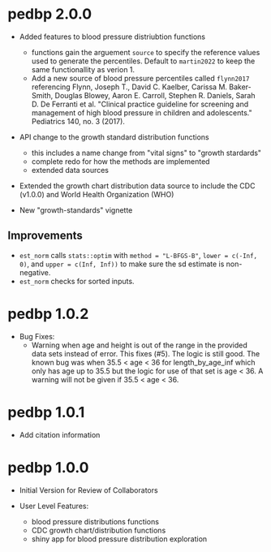 # pedbp 2.0.0

* Added features to blood pressure distriubtion functions
  * functions gain the arguement `source` to specify the reference values used
    to generate the percentiles.  Default to `martin2022` to keep the same
    functionallity as verion 1.
  * Add a new source of blood pressure percentiles called `flynn2017` referencing
    Flynn, Joseph T., David C. Kaelber, Carissa M. Baker-Smith, Douglas Blowey,
    Aaron E. Carroll, Stephen R. Daniels, Sarah D. De Ferranti et al. "Clinical
    practice guideline for screening and management of high blood pressure in
    children and adolescents." Pediatrics 140, no. 3 (2017).

* API change to the growth standard distribution functions
  * this includes a name change from "vital signs" to "growth stardards"
  * complete redo for how the methods are implemented
  * extended data sources

* Extended the growth chart distribution data source to include the CDC (v1.0.0)
  and World Health Organization (WHO)

* New "growth-standards" vignette

## Improvements

* `est_norm` calls `stats::optim` with `method = "L-BFGS-B"`, `lower = c(-Inf, 0)`, and `upper = c(Inf, Inf))` to make sure the sd estimate is non-negative.
* `est_norm` checks for sorted inputs.

# pedbp 1.0.2

* Bug Fixes:
  - Warning when age and height is out of the range in the provided data sets
    instead of error.  This fixes (#5).  The logic is still good.  The known bug
    was when 35.5 < age < 36 for length_by_age_inf which only has age up to 35.5
    but the logic for use of that set is age < 36.  A warning will not be given
    if 35.5 < age < 36.


# pedbp 1.0.1

* Add citation information

# pedbp 1.0.0

* Initial Version for Review of Collaborators

* User Level Features:

  * blood pressure distributions functions
  * CDC growth chart/distribution functions
  * shiny app for blood pressure distribution exploration

